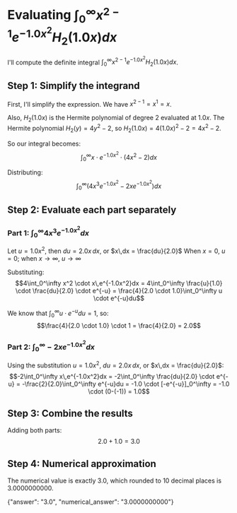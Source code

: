 # Evaluating $\int_0^\infty x^{2-1}e^{-1.0x^2}H_2(1.0x)dx$

I'll compute the definite integral $\int_0^\infty x^{2-1}e^{-1.0x^2}H_2(1.0x)dx$. 

## Step 1: Simplify the integrand
First, I'll simplify the expression. We have $x^{2-1} = x^1 = x$.

Also, $H_2(1.0x)$ is the Hermite polynomial of degree 2 evaluated at $1.0x$.
The Hermite polynomial $H_2(y) = 4y^2-2$, so $H_2(1.0x) = 4(1.0x)^2-2 = 4x^2-2$.

So our integral becomes:
$$\int_0^\infty x \cdot e^{-1.0x^2} \cdot (4x^2-2)dx$$

Distributing:
$$\int_0^\infty (4x^3e^{-1.0x^2} - 2xe^{-1.0x^2})dx$$

## Step 2: Evaluate each part separately

### Part 1: $\int_0^\infty 4x^3e^{-1.0x^2}dx$

Let $u = 1.0x^2$, then $du = 2.0x\,dx$, or $x\,dx = \frac{du}{2.0}$
When $x = 0$, $u = 0$; when $x \to \infty$, $u \to \infty$

Substituting:
$$4\int_0^\infty x^2 \cdot x\,e^{-1.0x^2}dx = 4\int_0^\infty \frac{u}{1.0} \cdot \frac{du}{2.0} \cdot e^{-u} = \frac{4}{2.0 \cdot 1.0}\int_0^\infty u \cdot e^{-u}du$$

We know that $\int_0^\infty u \cdot e^{-u}du = 1$, so:
$$\frac{4}{2.0 \cdot 1.0} \cdot 1 = \frac{4}{2.0} = 2.0$$

### Part 2: $\int_0^\infty -2xe^{-1.0x^2}dx$

Using the substitution $u = 1.0x^2$, $du = 2.0x\,dx$, or $x\,dx = \frac{du}{2.0}$:
$$-2\int_0^\infty x\,e^{-1.0x^2}dx = -2\int_0^\infty \frac{du}{2.0} \cdot e^{-u} = -\frac{2}{2.0}\int_0^\infty e^{-u}du = -1.0 \cdot [-e^{-u}]_0^\infty = -1.0 \cdot (0-(-1)) = 1.0$$

## Step 3: Combine the results
Adding both parts:
$$2.0 + 1.0 = 3.0$$

## Step 4: Numerical approximation
The numerical value is exactly 3.0, which rounded to 10 decimal places is 3.0000000000.

{"answer": "3.0", "numerical_answer": "3.0000000000"}